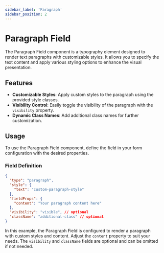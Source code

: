 ```yaml
---
sidebar_label: 'Paragraph'
sidebar_position: 2
---
```


# Paragraph Field

The Paragraph Field component is a typography element designed to render text paragraphs with customizable styles. It allows you to specify the text content and apply various styling options to enhance the visual presentation.

## Features

- **Customizable Styles**: Apply custom styles to the paragraph using the provided style classes.
- **Visibility Control**: Easily toggle the visibility of the paragraph with the `visibility` property.
- **Dynamic Class Names**: Add additional class names for further customization.

## Usage

To use the Paragraph Field component, define the field in your form configuration with the desired properties.

### Field Definition

```json
{
  "type": "paragraph",
  "style": {
    "text": "custom-paragraph-style"
  },
  "fieldProps": {
    "content": "Your paragraph content here"
  },
  "visibility": "visible", // optional
  "className": "additional-class" // optional
}
```

In this example, the Paragraph Field is configured to render a paragraph with custom styles and content. Adjust the `content` property to suit your needs. The `visibility` and `className` fields are optional and can be omitted if not needed.
